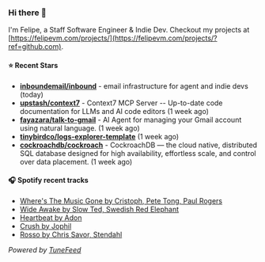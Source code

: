 ### Hi there 👋

I'm Felipe, a Staff Software Engineer & Indie Dev. Checkout my projects at [https://felipevm.com/projects/](https://felipevm.com/projects/?ref=github.com).

#### ⭐ Recent Stars
- **[inboundemail/inbound](https://github.com/inboundemail/inbound)** - email infrastructure for agent and indie devs (today)
- **[upstash/context7](https://github.com/upstash/context7)** - Context7 MCP Server -- Up-to-date code documentation for LLMs and AI code editors (1 week ago)
- **[fayazara/talk-to-gmail](https://github.com/fayazara/talk-to-gmail)** - AI Agent for managing your Gmail account using natural language. (1 week ago)
- **[tinybirdco/logs-explorer-template](https://github.com/tinybirdco/logs-explorer-template)** (1 week ago)
- **[cockroachdb/cockroach](https://github.com/cockroachdb/cockroach)** - CockroachDB — the cloud native, distributed SQL database designed for high availability, effortless scale, and control over data placement. (1 week ago)

#### 🎧 Spotify recent tracks
- [Where&#39;s The Music Gone by Cristoph, Pete Tong, Paul Rogers](https://open.spotify.com/track/0W2DNZ8ttfFvhlGCBgMq0s)
- [Wide Awake by Slow Ted, Swedish Red Elephant](https://open.spotify.com/track/3VMpFBqmPfuVp9LH7TvKOh)
- [Heartbeat by Adon](https://open.spotify.com/track/6pGhZwZYiBL9lLaJsmfjre)
- [Crush by Jophil](https://open.spotify.com/track/6NKq7MluRDE9iuBb0B1C3o)
- [Rosso by Chris Savor, Stendahl](https://open.spotify.com/track/3P4kOSAVk0aUH7fVVlMS2D)

_Powered by [TuneFeed](https://tunefeed.app?ref=github.com)_
